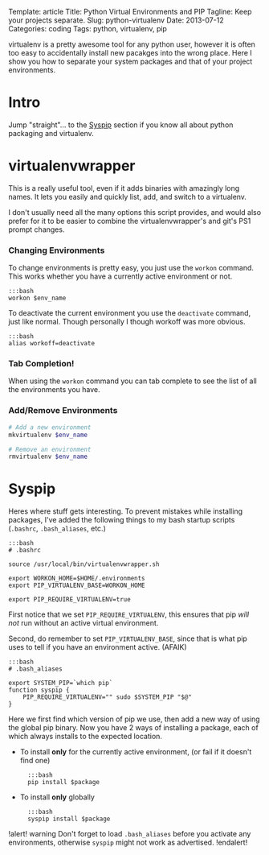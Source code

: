 Template: article
Title: Python Virtual Environments and PIP
Tagline: Keep your projects separate.
Slug: python-virtualenv
Date: 2013-07-12
Categories: coding
Tags: python, virtualenv, pip


virtualenv is a pretty awesome tool for any python user, however it is often too easy to accidentally install new pacakges into the wrong place. Here I show you how to separate your system packages and that of your project environments.



# Intro

Jump "straight"... to the [Syspip](#Syspip) section if you know all about python packaging and virtualenv.



# virtualenvwrapper

This is a really useful tool, even if it adds binaries with amazingly long names. It lets you easily and quickly list, add, and switch to a virtualenv.

I don't usually need all the many options this script provides, and would also prefer for it to be easier to combine the virtualenvwrapper's and git's PS1 prompt changes.


### Changing Environments

To change environments is pretty easy, you just use the `workon` command. This works whether you have a currently active environment or not.

	:::bash
	workon $env_name

To deactivate the current environment you use the `deactivate` command, just like normal. Though personally I though workoff was more obvious.

	:::bash
	alias workoff=deactivate



### Tab Completion!

When using the `workon` command you can tab complete to see the list of all the environments you have.


### Add/Remove Environments

```bash
# Add a new environment
mkvirtualenv $env_name
```

```bash
# Remove an environment
rmvirtualenv $env_name
```



# Syspip

Heres where stuff gets interesting. To prevent mistakes while installing packages, I've added the following things to my bash startup scripts (`.bashrc`, `.bash_aliases`, etc.)

	:::bash
	# .bashrc

	source /usr/local/bin/virtualenvwrapper.sh

	export WORKON_HOME=$HOME/.environments
	export PIP_VIRTUALENV_BASE=WORKON_HOME

	export PIP_REQUIRE_VIRTUALENV=true

First notice that we set `PIP_REQUIRE_VIRTUALENV`, this ensures that pip *will not* run without an active virtual environment.

Second, do remember to set `PIP_VIRTUALENV_BASE`, since that is what pip uses to tell if you have an environment active. (AFAIK)

	:::bash
	# .bash_aliases

	export SYSTEM_PIP=`which pip`
	function syspip {
	    PIP_REQUIRE_VIRTUALENV="" sudo $SYSTEM_PIP "$@"
	}

Here we first find which version of pip we use, then add a new way of using the global pip binary. Now you have 2 ways of installing a package, each of which always installs to the expected location.

* To install **only** for the currently active environment, (or fail if it doesn't find one)

		:::bash
		pip install $package

* To install **only** globally

		:::bash
		syspip install $package

!alert!  warning
	Don't forget to load `.bash_aliases` before you activate any environments, otherwise `syspip` might not work as advertised.
!endalert!


